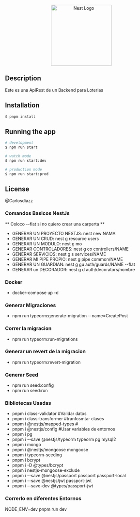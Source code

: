 <p align="center">
  <a href="http://nestjs.com/" target="blank"><img src="https://nestjs.com/img/logo-small.svg" width="200" alt="Nest Logo" /></a>
</p>

[circleci-image]: https://img.shields.io/circleci/build/github/nestjs/nest/master?token=abc123def456
[circleci-url]: https://circleci.com/gh/nestjs/nest

## Description

Este es una ApiRest de un Backend para Loterias

## Installation

```bash
$ pnpm install
```

## Running the app

```bash
# development
$ npm run start

# watch mode
$ npm run start:dev

# production mode
$ npm run start:prod
```

## License

@Carlosdiazz

### Comandos Basicos NestJs
** Coloco --flat si no quiero crear una carperta **

- GENERAR UN PROYECTO NESTJS: nest new NAMA
- GENERAR UN CRUD:  nest g resource users
- GENERAR UN MODULO: nest g mo
- GENERAR CONTROLADORES: nest g co controllers/NAME
- GENERAR SERVICIOS: nest g s services/NAME
- GENERAR MI PIPE PROPIO: nest g pipe common/NAME
- GENERAR UN GUARDIAN: nest g gu auth/guards/NAME --flat
- GENERAR un DECORADOR: nest g d auth/decorators/nombre

### Docker
- docker-compose up -d

### Generar Migraciones
- npm run typeorm:generate-migration --name=CreatePost

### Correr la migracion
- npm run typeorm:run-migrations

### Generar un revert de la migracion
- npm run typeorm:revert-migration

### Generar Seed
- npm run seed:config
- npm run seed:run

### Bibliotecas Usadas
- pnpm i class-validator #Validar datos
- pnpm i class-transformer #tranfosmtar clases
- pnpm i @nestjs/mapped-types #
- pnpm i @nestjs/config #Usar variables de entornos
- pnpm i pg
- pnpm i --save @nestjs/typeorm typeorm pg mysql2
- pnpm i mongo
- pnpm i @nestjs/mongoose mongoose
- pnpm i typeorm-seeding
- pnpm i bcrypt
- pnpm i -D @types/bcrypt
- pnpm i nestjs-mongoose-exclude
- pnpm i --save @nestjs/passport passport passport-local
- pnpm i --save @nestjs/jwt passport-jwt
- pnpm i --save-dev @types/passport-jwt

### Correrlo en diferentes Entornos
NODE_ENV=dev pnpm run dev